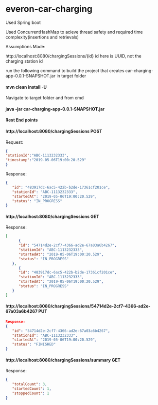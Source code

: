 # everon-car-charging

Used Spring boot

Used ConcurrentHashMap to acieve thread safety and required time complexity(insertions and retrievals)

Assumptions Made: 

http://localhost:8080/chargingSessions/{id}  id here is UUID,  not the charging station id


run the following command to build the project that creates car-charging-app-0.0.1-SNAPSHOT.jar in target folder

#### mvn clean install -U

Navigate to target folder and from cmd

#### java -jar car-charging-app-0.0.1-SNAPSHOT.jar 

#### Rest End points

#### http://localhost:8080/chargingSessions  POST

Request:
```json
{
"stationId":"ABC-1113232333",
"timestamp":"2019-05-06T19:00:20.529"
}
```
Response:
```json
{
   "id": "483917dc-6ac5-422b-b2de-17361cf201ce",
   "stationId": "ABC-1113232333",
   "startedAt": "2019-05-06T19:00:20.529",
   "status": "IN_PROGRESS"
}
```
#### http://localhost:8080/chargingSessions  GET
Response:
```json
[
      {
      "id": "54714d2e-2cf7-4366-ad2e-67a03a6b4267",
      "stationId": "ABC-1113232333",
      "startedAt": "2019-05-06T19:00:20.529",
      "status": "IN_PROGRESS"
   },
      {
      "id": "483917dc-6ac5-422b-b2de-17361cf201ce",
      "stationId": "ABC-1113232333",
      "startedAt": "2019-05-06T19:00:20.529",
      "status": "IN_PROGRESS"
   }
]
```

#### http://localhost:8080/chargingSessions/54714d2e-2cf7-4366-ad2e-67a03a6b4267  PUT
```json
Response:
{
   "id": "54714d2e-2cf7-4366-ad2e-67a03a6b4267",
   "stationId": "ABC-1113232333",
   "startedAt": "2019-05-06T19:00:20.529",
   "status": "FINISHED"
}
```
#### http://localhost:8080/chargingSessions/summary  GET
Response:
```json
{
   "totalCount": 3,
   "startedCount": 1,
   "stoppedCount": 1
}
```
